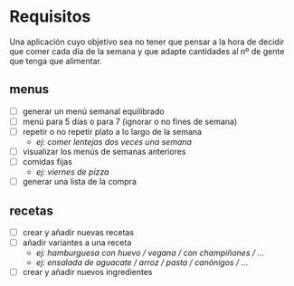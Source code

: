 # Requisitos

Una aplicación cuyo objetivo sea no tener que pensar a la hora de decidir que comer cada día de la semana y que adapte cantidades al nº de gente que tenga que alimentar.

## menus

- [ ] generar un menú semanal equilibrado
- [ ] menú para 5 días o para 7 (ignorar o no fines de semana)
- [ ] repetir o no repetir plato a lo largo de la semana
  - *ej: comer lentejas dos veces una semana*
- [ ] visualizar los menús de semanas anteriores
- [ ] comidas fijas
  - *ej: viernes de pizza*
- [ ] generar una lista de la compra

## recetas

- [ ] crear y añadir nuevas recetas
- [ ] añadir variantes a una receta
  - *ej: hamburguesa con huevo / vegana / con champiñones / ...*
  - *ej: ensalada de aguacate / arroz / pasta / canónigos / ...*
- [ ] crear y añadir nuevos ingredientes
